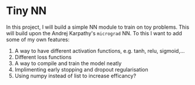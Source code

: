 # Tiny NN 

In this project, I will build a simple NN module to train on toy problems. This will build upon the Andrej Karpathy's `micrograd` NN. To this I want to add some of my own features:

1. A way to have different activation functions, e.g. tanh, relu, sigmoid,...
2. Different loss functions 
3. A way to compile and train the model neatly 
4. Implimenting early stopping and dropout regularisation  
5. Using numpy instead of list to increase efficancy?

